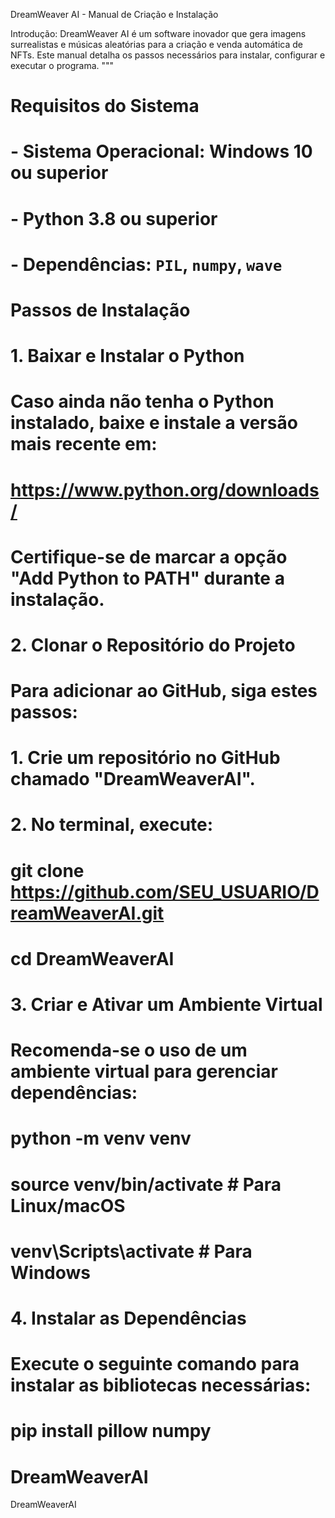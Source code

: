 DreamWeaver AI - Manual de Criação e Instalação

Introdução:
DreamWeaver AI é um software inovador que gera imagens surrealistas e músicas aleatórias para a criação e venda automática de NFTs. Este manual detalha os passos necessários para instalar, configurar e executar o programa.
"""

# Requisitos do Sistema
# - Sistema Operacional: Windows 10 ou superior
# - Python 3.8 ou superior
# - Dependências: `PIL`, `numpy`, `wave`

# Passos de Instalação

# 1. Baixar e Instalar o Python
# Caso ainda não tenha o Python instalado, baixe e instale a versão mais recente em:
# https://www.python.org/downloads/
# Certifique-se de marcar a opção "Add Python to PATH" durante a instalação.

# 2. Clonar o Repositório do Projeto
# Para adicionar ao GitHub, siga estes passos:
# 1. Crie um repositório no GitHub chamado "DreamWeaverAI".
# 2. No terminal, execute:
# git clone https://github.com/SEU_USUARIO/DreamWeaverAI.git
# cd DreamWeaverAI

# 3. Criar e Ativar um Ambiente Virtual
# Recomenda-se o uso de um ambiente virtual para gerenciar dependências:
# python -m venv venv
# source venv/bin/activate  # Para Linux/macOS
# venv\Scripts\activate     # Para Windows

# 4. Instalar as Dependências
# Execute o seguinte comando para instalar as bibliotecas necessárias:
# pip install pillow numpy
# DreamWeaverAI
DreamWeaverAI
